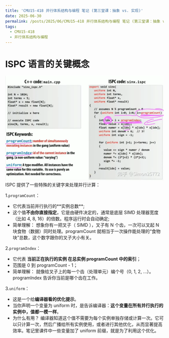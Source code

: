 ```yaml
---
title: 'CMU15-418 并行体系结构与编程 笔记 (第三堂课：抽象 vs. 实现)'
date: 2025-06-30
permalink: /posts/2025/06/CMU15-418 并行体系结构与编程 笔记 (第三堂课：抽象 vs. 实现)/
tags:
  - CMU15-418
  - 并行体系结构与编程
---
```

# ISPC 语言的关键概念
![alt text](image.png)
ISPC 提供了一些特殊的关键字来处理并行计算：  

1.`programCount`：
* 它代表当前并行执行的**​实例总数​**​;
* 这个值​​**不由你直接指定​**，它是由硬件决定的，通常是底层 SIMD 处理器宽度（比如 4, 8, 16）的倍数。程序运行时会自动确定;
* 简单理解： 想象你有一把叉子（ SIMD ），叉子有 N 个齿，一次可以叉起 N 块食物（数据）同时处理。programCount 就相当于一次操作能处理的“食物块”总数，这个数字跟你的叉子大小有关。  

2.`programIndex`：
* 它代表 **​当前正在执行的实例 在总实例 programCount 中的索引​​**；
* 范围是 0 到 programCount - 1；
* 简单理解： 就像给叉子上的每一个齿（处理单元）编个号（0, 1, 2, ...）。programIndex 告诉你当前是哪个齿在工作。

3.`uniform`：
* 这是一个给​​**编译器看的优化提示**​​。
* 当你声明一个变量为 uniform 时，是告诉编译器：​**​这个变量在所有并行执行的实例中，值都一模一样​**​。
* 为什么有用？ 编译器知道这个值不需要为每个实例单独存储或计算一次。它可以只计算一次，然后广播给所有实例使用，或者进行其他优化，从而显著提高效率。笔记里课件中一些变量加了 uniform 前缀，就是为了利用这个优化。
